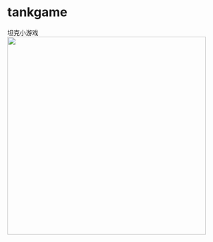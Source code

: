 # tankgame

坦克小游戏<br/>
<img src="https://github.com/1559924775/tankgame/blob/master/tank.JPG" width="450" /><br/>

